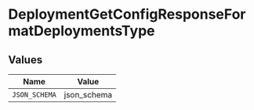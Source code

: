 # DeploymentGetConfigResponseFormatDeploymentsType


## Values

| Name          | Value         |
| ------------- | ------------- |
| `JSON_SCHEMA` | json_schema   |
